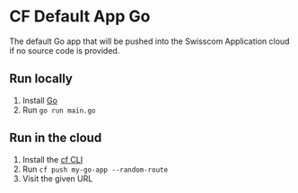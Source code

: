 # CF Default App Go

The default Go app that will be pushed into the Swisscom Application cloud if no source code is provided.

## Run locally

1. Install [Go](https://golang.org/doc/install)
1. Run `go run main.go`

## Run in the cloud

1. Install the [cf CLI](https://github.com/cloudfoundry/cli#downloads)
1. Run `cf push my-go-app --random-route`
1. Visit the given URL
